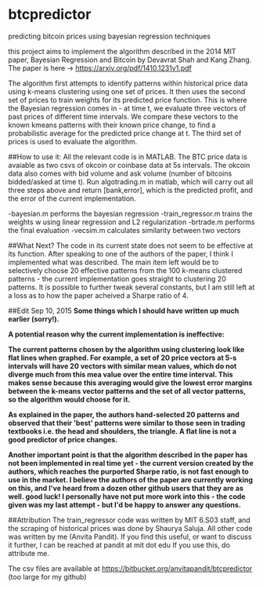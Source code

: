 # btcpredictor
predicting bitcoin prices using bayesian regression techniques

this project aims to implement the algorithm described in the 2014 MIT paper, Bayesian Regression and Bitcoin 
by Devavrat Shah and Kang Zhang. The paper is here -> https://arxiv.org/pdf/1410.1231v1.pdf

The algorithm first attempts to identify patterns within historical price data using k-means clustering using one set of prices.
It then uses the second set of prices to train weights for its predicted price function. This is where the Bayesian regression comes in - 
at time t, we evaluate three vectors of past prices of different time intervals. We compare these vectors to the known kmeans patterns 
with their known price change, to find a probabilistic average for the predicted price change at t.
The third set of prices is used to evaluate the algorithm. 

##How to use it: 
All the relevant code is in MATLAB. The BTC price data is avaiable as two csvs of okcoin or coinbase data at 5s intervals. The okcoin 
data also comes with bid volume and ask volume (number of bitcoins bidded/asked at time t).
Run algotrading.m in matlab, which will carry out all three steps above and return [bank,error], which is the predicted profit, and 
the error of the current implementation. 

-bayesian.m performs the bayesian regression 
-train_regressor.m trains the weights w using linear regression and L2 regularization 
-brtrade.m performs the final evaluation
-vecsim.m calculates similarity between two vectors

##What Next? 
The code in its current state does not seem to be effective at its function. After speaking to one of the authors of the paper, I think I implemented what was described. The main item left would be to selectively choose 20 effective patterns from the 100 k-means clustered patterns - the current implementation goes straight to clustering 20 patterns.  It is possible to further tweak several constants, but I am still left at a loss as to how the paper acheived a Sharpe ratio of 4. 

##Edit Sep 10, 2015
**Some things which I should have written up much earlier (sorry!).**

**A potential reason why the current implementation is ineffective:**

**The current patterns chosen by the algorithm using clustering look like flat lines when graphed. For example, a set of 20 price vectors at 5-s intervals will have 20 vectors with similar mean values, which do not diverge much from this mea value over the entire time interval. This makes sense because this averaging would give the lowest error margins between the k-means vector patterns and the set of all vector patterns, so the algorithm would choose for it.**

**As explained in the paper, the authors hand-selected 20 patterns and observed that their 'best' patterns were similar to those seen in trading textbooks i.e. the head and shoulders, the triangle. A flat line is not a good predictor of price changes.** 

**Another important point is that the algorithm described in the paper has not been implemented in real time yet - the current version created by the authors, which reaches the purported Sharpe ratio, is not fast enough to use in the market. I believe the authors of the paper are currently working on this, and I've heard from a dozen other github users that they are as well. good luck! I personally have not put more work into this - the code given was my last attempt - but I'd be happy to answer any questions.**

##Attribution
The train_regressor code was written by MIT 6.S03 staff, and the scraping of historical prices was done by Shaurya Saluja. 
All other code was written by me (Anvita Pandit).
If you find this useful, or want to discuss it further, I can be reached at pandit at mit dot edu
If you use this, do attribute me.

The csv files are available at https://bitbucket.org/anvitapandit/btcpredictor (too large for my github)
